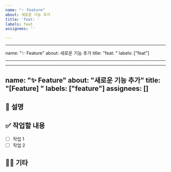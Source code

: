 ```yaml
---
name: "✨ Feature"
about: 새로운 기능 추가
title: 'feat: '
labels: feat
assignees: ''

---
```


---
name: "✨ Feature"
about: 새로운 기능 추가
title: "feat: "
labels: ["feat"]

---

---
name: "✨ Feature"
about: "새로운 기능 추가"
title: "[Feature] "
labels: ["feature"]
assignees: []
---

## 📄 설명

<!-- 새로운 기능에 대한 설명을 작성해 주세요. 자세히 적을수록 좋습니다! -->

## ✅ 작업할 내용

<!-- 할 일을 체크박스 형태로 작성해주세요. 최대한 세분화 해서 적어주세요! -->
- [ ] 작업 1
- [ ] 작업 2

## 🙋🏻 기타

<!-- 그외 기타 사항이 있으면 작성해 주세요. -->
